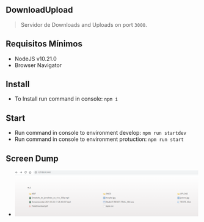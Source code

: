 ## DownloadUpload
> Servidor de Downloads and Uploads on port `3000`.

## Requisitos Mínimos
- NodeJS v10.21.0
- Browser Navigator

## Install
- To Install run command in console: `npm i`

## Start
- Run command in console to environment develop: `npm run startdev`
- Run command in console to environment protuction: `npm run start`

## Screen Dump
- ![img1.png](public/imgs/img1.png)